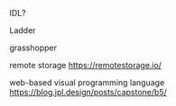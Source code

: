 IDL?

Ladder

grasshopper 

remote storage
https://remotestorage.io/

web-based visual programming language
https://blog.jpl.design/posts/capstone/b5/